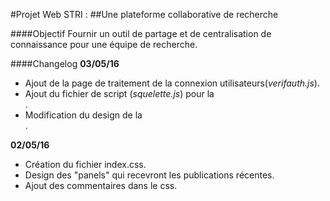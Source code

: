 #Projet Web STRI :
##Une plateforme collaborative de recherche

####Objectif
Fournir un outil de partage et de centralisation de connaissance pour une équipe de recherche.

####Changelog
**03/05/16**

+ Ajout de la page de traitement de la connexion utilisateurs(*verifauth.js*).
+ Ajout du fichier de script (*squelette.js*) pour la <nav>.
+ Modification du design de la <nav>.

**02/05/16**

+ Création du fichier index.css.
+ Design des "panels" qui recevront les publications récentes.
+ Ajout des commentaires dans le css.
